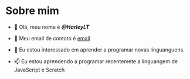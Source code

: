# Sobre mim

- 👋 Olá, meu nome é ***@HarleyLT***

- 👀 Meu email de contato é [email](larissa.tofoli.costa@escola.pr.gov.br)

- 🌱 Eu estou interessado em aprender a programar novas linguanguens.

- 📫 Eu estou aprendendo a programar recentemete a linguangem de JavaScript e Scratch
